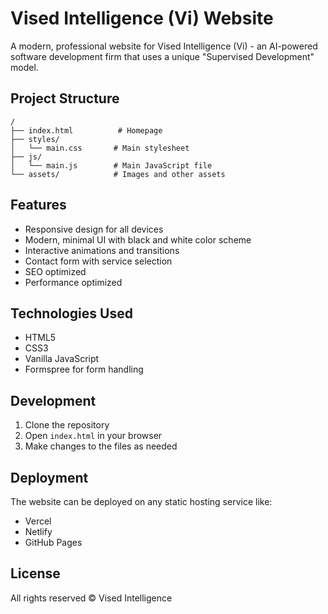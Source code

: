 # Vised Intelligence (Vi) Website

A modern, professional website for Vised Intelligence (Vi) - an AI-powered software development firm that uses a unique "Supervised Development" model.

## Project Structure

```
/
├── index.html          # Homepage
├── styles/
│   └── main.css       # Main stylesheet
├── js/
│   └── main.js        # Main JavaScript file
└── assets/            # Images and other assets
```

## Features

- Responsive design for all devices
- Modern, minimal UI with black and white color scheme
- Interactive animations and transitions
- Contact form with service selection
- SEO optimized
- Performance optimized

## Technologies Used

- HTML5
- CSS3
- Vanilla JavaScript
- Formspree for form handling

## Development

1. Clone the repository
2. Open `index.html` in your browser
3. Make changes to the files as needed

## Deployment

The website can be deployed on any static hosting service like:
- Vercel
- Netlify
- GitHub Pages

## License

All rights reserved © Vised Intelligence 